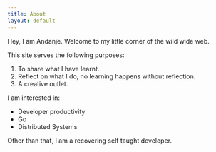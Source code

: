 ```yaml
---
title: About
layout: default
---
```


Hey, I am Andanje. Welcome to my little corner of the wild wide web.

This site serves the following purposes:

1. To share what I have learnt.
2. Reflect on what I do, no learning happens without reflection.
3. A creative outlet.

I am interested in:

- Developer productivity
- Go
- Distributed Systems

Other than that, I am a recovering self taught developer.
